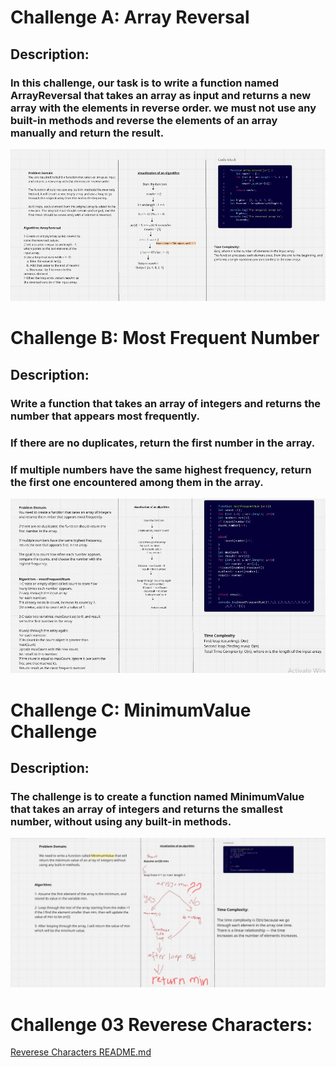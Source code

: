# Challenge A: Array Reversal

## Description:
### In this challenge, our task is to write a function named ArrayReversal that takes an array as input and returns a new array with the elements in reverse order. we must not use any built-in methods and reverse the elements of an array manually and return the result.




![image of the code](ArrayReverse.JPG)
 
# Challenge B: Most Frequent Number 

## Description:

### Write a function that takes an array of integers and returns the number that appears most frequently.

### If there are no duplicates, return the first number in the array.

### If multiple numbers have the same highest frequency, return the first one encountered among them in the array.

![image of the code](FindMaxnumber.JPG)


# Challenge C: MinimumValue Challenge

## Description:

### The challenge is to create a function named MinimumValue that takes an array of integers and returns the smallest number, without using any built-in methods.

![image of the code](MinimumValue.JPG)

# Challenge 03 Reverese Characters:

[Reverese Characters README.md ](README.md)